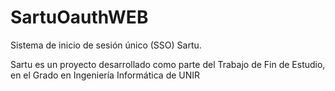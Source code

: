 # SartuOauthWEB

Sistema de inicio de sesión único (SSO) Sartu.

Sartu es un proyecto desarrollado como parte del Trabajo de Fin de Estudio, en el Grado en Ingeniería Informática de UNIR
